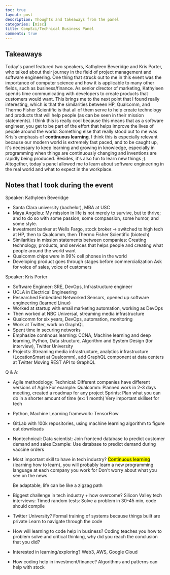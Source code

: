 ```yaml
---
toc: true
layout: post
description: Thoughts and takeaways from the panel 
categories: [misc]
title: CompSci/Technical Business Panel
comments: true
---
```


## Takeaways 

Today's panel featured two speakers, Kathyleen Beveridge and Kris Porter, who talked about their journey in the field of project management and software engineering. One thing that struck out to me in this event was the importance of computer science and how it is applicable to many other fields, such as business/finance. As senior director of marketing, Kathyleen spends time communicating with developers to create products that customers would want. This brings me to the next point that I found really interesting, which is that the similarities between HP, Qualcomm, and Thermo Fisher Scientific is that all of them serve to help create technology and products that will help people (as can be seen in their mission statements). I think this is really cool because this means that as a software engineer, you get to be part of the effort that helps improve the lives of people around the world. Something else that really stood out to me was Kris's emphasis of **continuous learning**. I think this is especially relevant because our modern world is extremely fast paced, and to be caught up, it's necessary to keep learning and growing in knowledge, especially in programming when things are continuously changing and inventions are rapidly being produced. Besides, it's also fun to learn new things ;). Altogether, today's panel allowed me to learn about software engineering in the real world and what to expect in the workplace. 

## Notes that I took during the event

Speaker: Kathyleen Beveridge
* Santa Clara university (bachelor), MBA at USC
* Maya Angelou: My mission in life is not merely to survive, but to thrive; and to do so with some passion, some compassion, some humor, and some style.
* Investment banker at Wells Fargo, stock broker -> switched to high tech at HP, then to Qualcomm, then Thermo Fisher Scientific (biotech)
* Similarities in mission statements between companies: Creating technology, products, and services that helps people and creating what people around the world want 
* Qualcomm chips were in 99% cell phones in the world
* Developing product goes through stages before commercialization 
  Ask for voice of sales, voice of customers 

Speaker: Kris Porter
* Software Engineer: SRE, DevOps, Infrastructure engineer
* UCLA in Electrical Engineering
* Researched Embedded Networked Sensors, opened up software engineering (learned Linux)
* Worked at startup with email marketing automation, working as DevOps
* Then worked at NBC Universal, streaming media infrastructure
* Qualcomm for six years, DevOps, automation, monitoring 
* Work at Twitter, work on GraphQL 
* Spent time in securing networks 
* Emphasize continous learning: CCNA, Machine learning and deep learning, Python, Data structure, Algorithm and System Design (for interview), Twitter University 
* Projects: Streaming media infrastructure, analytics infrastructure (LocationSmart at Qualcomm), add GraphQL component at data centers at Twitter
  Moving REST API to GraphQL 

Q & A: 
* Agile methodology: Technical: Different companies have different versions of Agile
  For example: Qualcomm: Planned work in 2-3 days meeting, created a roadmap for any project
  Sprints: Plan what you can do in a shorter amount of time (ex: 1 month)
  Very important skillset for tech
* Python, Machine Learning framework: TensorFlow
* GitLab with 100k repositories, using machine learning algorithm to figure out downloads
* Nontechnical: Data scientist: Join frontend database to predict customer demand and sales
  Example: Use database to predict demand during vaccine orders 
* Most important skill to have in tech industry?
  <mark>Continuous learning</mark> (learning how to learn), you will probably learn a new programming language at each company you work for 
  Don't worry about what you see on the news 

  Be adaptable, life can be like a zigzag path

* Biggest challenge in tech industry + how overcome? 
  Silicon Valley tech interviews: Timed random tests: Solve a problem in 30-45 min, code should compile 

* Twitter University?
  Formal training of systems because things built are private 
  Learn to navigate through the code 

* How will learning to code help in business? 
  Coding teaches you how to problem solve and critical thinking, why did you reach the conclusion that you did? 

* Interested in learning/exploring? 
  Web3, AWS, Google Cloud

* How coding help in investment/finance? 
  Algorithms and patterns can help with stock

